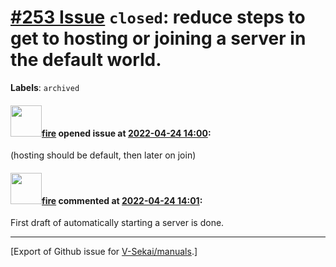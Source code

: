 # [\#253 Issue](https://github.com/V-Sekai/manuals/issues/253) `closed`: reduce steps to get to hosting or joining a server in the default world.
**Labels**: `archived`


#### <img src="https://avatars.githubusercontent.com/u/32321?u=c2e06a3d2b49a467aa907e54aa259516440267cc&v=4" width="50">[fire](https://github.com/fire) opened issue at [2022-04-24 14:00](https://github.com/V-Sekai/manuals/issues/253):

(hosting should be default, then later on join)

#### <img src="https://avatars.githubusercontent.com/u/32321?u=c2e06a3d2b49a467aa907e54aa259516440267cc&v=4" width="50">[fire](https://github.com/fire) commented at [2022-04-24 14:01](https://github.com/V-Sekai/manuals/issues/253#issuecomment-1107847761):

First draft of automatically starting a server is done.


-------------------------------------------------------------------------------



[Export of Github issue for [V-Sekai/manuals](https://github.com/V-Sekai/manuals).]
